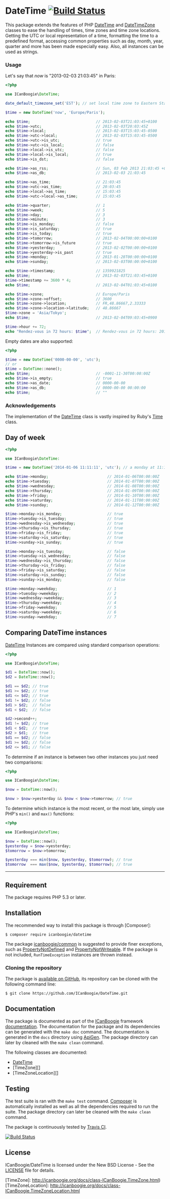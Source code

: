 # DateTime [![Build Status](https://travis-ci.org/ICanBoogie/DateTime.svg?branch=master)](https://travis-ci.org/ICanBoogie/DateTime)

This package extends the features of PHP [DateTime](http://www.php.net/manual/en/class.datetime.php)
and [DateTimeZone](http://www.php.net/manual/en/class.datetimezone.php) classes to ease the
handling of times, time zones and time zone locations. Getting the UTC or local representation of
a time, formatting the time to a predefined format, accessing common properties such as day, month,
year, quarter and more has been made especially easy. Also, all instances can be used as strings.





### Usage

Let's say that _now_ is "2013-02-03 21:03:45" in Paris:

```php
<?php

use ICanBoogie\DateTime;

date_default_timezone_set('EST'); // set local time zone to Eastern Standard Time

$time = new DateTime('now', 'Europe/Paris');

echo $time;                             // 2013-02-03T21:03:45+0100
echo $time->utc;                        // 2013-02-03T20:03:45Z
echo $time->local;                      // 2013-02-03T15:03:45-0500
echo $time->utc->local;                 // 2013-02-03T15:03:45-0500
echo $time->utc->is_utc;                // true
echo $time->utc->is_local;              // false
echo $time->local->is_utc;              // false
echo $time->local->is_local;            // true
echo $time->is_dst;                     // false

echo $time->as_rss;                     // Sun, 03 Feb 2013 21:03:45 +0100
echo $time->as_db;                      // 2013-02-03 21:03:45

echo $time->as_time;                    // 21:03:45
echo $time->utc->as_time;               // 20:03:45
echo $time->local->as_time;             // 15:03:45
echo $time->utc->local->as_time;        // 15:03:45

echo $time->quarter;                    // 1
echo $time->week;                       // 5
echo $time->day;                        // 3
echo $time->minute;                     // 3
echo $time->is_monday;                  // false
echo $time->is_saturday;                // true
echo $time->is_today;                   // true
echo $time->tomorrow;                   // 2013-02-04T00:00:00+0100
echo $time->tomorrow->is_future         // true
echo $time->yesterday;                  // 2013-02-02T00:00:00+0100
echo $time->yesterday->is_past          // true
echo $time->monday;                     // 2013-01-28T00:00:00+0100
echo $time->sunday;                     // 2013-02-03T00:00:00+0100

echo $time->timestamp;                  // 1359921825
echo $time;                             // 2013-02-03T21:03:45+0100
$time->timestamp += 3600 * 4;
echo $time;                             // 2013-02-04T01:03:45+0100

echo $time->zone;                       // Europe/Paris
echo $time->zone->offset;               // 3600
echo $time->zone->location;             // FR,48.86667,2.33333
echo $time->zone->location->latitude;   // 48.86667
$time->zone = 'Asia/Tokyo';
echo $time;                             // 2013-02-04T09:03:45+0900

$time->hour += 72;
echo "Rendez-vous in 72 hours: $time";  // Rendez-vous in 72 hours: 2013-02-07T05:03:45+0900
```

Empty dates are also supported:

```php
<?php

$time = new DateTime('0000-00-00', 'utc');
// or
$time = DateTime::none();
echo $time;                             // -0001-11-30T00:00:00Z
echo $time->is_empty;                   // true
echo $time->as_date;                    // 0000-00-00
echo $time->as_db;                      // 0000-00-00 00:00:00
echo $time;                             // ""
```





### Acknowledgements

The implementation of the [DateTime](http://icanboogie.org/docs/class-ICanBoogie.DateTime.html)
class is vastly inspired by Ruby's [Time](http://www.ruby-doc.org/core-1.9.3/Time.html) class.





## Day of week

```php
<?php

use ICanBoogie\DateTime:

$time = new DateTime('2014-01-06 11:11:11', 'utc'); // a monday at 11:11:11 UTC

echo $time->monday;                          // 2014-01-06T00:00:00Z
echo $time->tuesday;                         // 2014-01-07T00:00:00Z
echo $time->wednesday;                       // 2014-01-08T00:00:00Z
echo $time->thursday;                        // 2014-01-09T00:00:00Z
echo $time->friday;                          // 2014-01-10T00:00:00Z
echo $time->saturday;                        // 2014-01-11T00:00:00Z
echo $time->sunday;                          // 2014-01-12T00:00:00Z

$time->monday->is_monday;                    // true
$time->tuesday->is_tuesday;                  // true
$time->wednesday->is_wednesday;              // true
$time->thursday->is_thursday;                // true
$time->friday->is_friday;                    // true
$time->saturday->is_saturday;                // true
$time->sunday->is_sunday;                    // true

$time->monday->is_tuesday;                   // false
$time->tuesday->is_wednesday;                // false
$time->wednesday->is_thursday;               // false
$time->thursday->is_friday;                  // false
$time->friday->is_saturday;                  // false
$time->saturday->is_sunday;                  // false
$time->sunday->is_monday;                    // false

$time->monday->weekday;                      // 1
$time->tuesday->weekday;                     // 2
$time->wednesday->weekday;                   // 3
$time->thursday->weekday;                    // 4
$time->friday->weekday;                      // 5
$time->saturday->weekday;                    // 6
$time->sunday->weekday;                      // 7
```





## Comparing DateTime instances

[DateTime][] Instances are compared using standard comparison operations:

```php
<?php

use ICanBoogie\DateTime;

$d1 = DateTime::now();
$d2 = DateTime::now();

$d1 == $d2; // true
$d1 >= $d2; // true
$d1 <= $d2; // true
$d1 != $d2; // false
$d1 > $d2;  // false
$d1 < $d2;  // false

$d2->second++;
$d1 != $d2; // true
$d1 < $d2;  // true
$d2 > $d1;  // true
$d1 == $d2; // false
$d1 >= $d2; // false
$d2 <= $d1; // false
```

To determine if an instance is between two other instances you just need two comparisons:

```php
<?php

use ICanBoogie\DateTime;

$now = DateTime::now();

$now > $now->yesterday && $now < $now->tomorrow; // true
```

To determine which instance is the most recent, or the most late, simply use PHP's `min()`
and `max()` functions:

```php
<?php

use ICanBoogie\DateTime;

$now = DateTime::now();
$yesterday = $now->yesterday;
$tomorrow = $now->tomorrow;

$yesterday === min($now, $yesterday, $tomorrow); // true
$tomorrow  === max($now, $yesterday, $tomorrow); // true
```





----------





## Requirement

The package requires PHP 5.3 or later.





## Installation

The recommended way to install this package is through [Composer]:

```
$ composer require icanboogie/datetime
```

The package [icanboogie/common](https://packagist.org/packages/icanboogie/common) is suggested to
provide finer exceptions, such as [PropertyNotDefined](http://icanboogie.org/docs/class-ICanBoogie.PropertyNotDefined.html)
and [PropertyNotWriteable](http://icanboogie.org/docs/class-ICanBoogie.PropertyNotWritable.html).
If the package is not included, `RunTimeException` instances are thrown instead.





### Cloning the repository

The package is [available on GitHub](https://github.com/ICanBoogie/DateTime), its repository can be
cloned with the following command line:

	$ git clone https://github.com/ICanBoogie/DateTime.git





## Documentation

The package is documented as part of the [ICanBoogie](http://icanboogie.org/) framework
[documentation](http://icanboogie.org/docs/). The documentation for the package and its
dependencies can be generated with the `make doc` command. The documentation is generated in
the `docs` directory using [ApiGen](http://apigen.org/). The package directory can later by
cleaned with the `make clean` command.

The following classes are documented:

- [DateTime][]
- [TimeZone][]
- [TimeZoneLocation][]





## Testing

The test suite is ran with the `make test` command. [Composer](http://getcomposer.org/) is
automatically installed as well as all the dependencies required to run the suite. The package
directory can later be cleaned with the `make clean` command.

The package is continuously tested by [Travis CI](http://about.travis-ci.org/).

[![Build Status](https://travis-ci.org/ICanBoogie/DateTime.svg?branch=master)](https://travis-ci.org/ICanBoogie/DateTime)





## License

ICanBoogie/DateTime is licensed under the New BSD License - See the [LICENSE](LICENSE) file for details.





[DateTime]: http://icanboogie.org/docs/class-ICanBoogie.DateTime.html
[TimeZone]: http://icanboogie.org/docs/class-ICanBoogie.TimeZone.html)
[TimeZoneLocation]: http://icanboogie.org/docs/class-ICanBoogie.TimeZoneLocation.html

